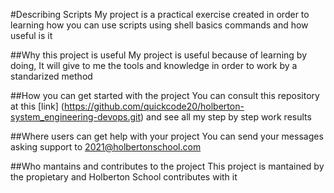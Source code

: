 #Describing Scripts
My project is a practical exercise created in order to learning how you can use scripts using shell basics commands and how useful is it 

##Why this project is useful
My project is useful because of learning by doing, It will give to me the tools and knowledge in order to work by a standarized method

##How you can get started with the project
You can consult this repository at this [link] (https://github.com/quickcode20/holberton-system_engineering-devops.git) and see all my step by step work results

##Where users can get help with your project
You can send your messages asking support to 2021@holbertonschool.com

##Who mantains and contributes to the project
This project is mantained by the propietary and Holberton School contributes with it